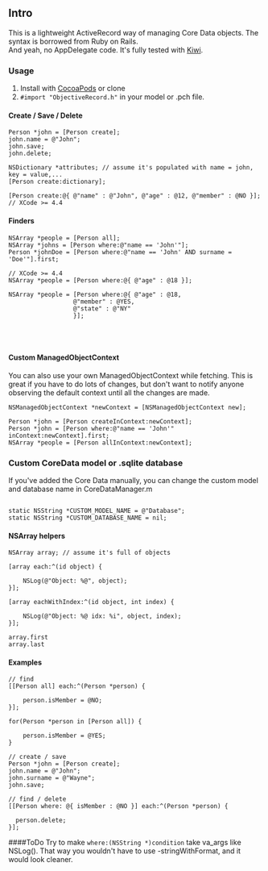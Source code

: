 ## Intro
This is a lightweight ActiveRecord way of managing Core Data objects.
The syntax is borrowed from Ruby on Rails.<br>
And yeah, no AppDelegate code.
It's fully tested with [Kiwi](https://github.com/allending/Kiwi).

### Usage
1. Install with [CocoaPods](http://cocoapods.org) or clone
2. `#import "ObjectiveRecord.h"` in your model or .pch file.

#### Create / Save / Delete

``` objc
Person *john = [Person create];
john.name = @"John";
john.save;
john.delete;

NSDictionary *attributes; // assume it's populated with name = john, key = value,...
[Person create:dictionary];

[Person create:@{ @"name" : @"John", @"age" : @12, @"member" : @NO }]; // XCode >= 4.4
```

#### Finders

``` objc
NSArray *people = [Person all];
NSArray *johns = [Person where:@"name == 'John'"];
Person *johnDoe = [Person where:@"name == 'John' AND surname = 'Doe'"].first;

// XCode >= 4.4
NSArray *people = [Person where:@{ @"age" : @18 }];

NSArray *people = [Person where:@{ @"age" : @18,
                  @"member" : @YES,
                  @"state" : @"NY"
                  }];
```
<br><br>
#### Custom ManagedObjectContext
You can also use your own ManagedObjectContext while fetching.
This is great if you have to do lots of changes, but don't want to notify anyone observing the default context until all the changes are made.
``` objc
NSManagedObjectContext *newContext = [NSManagedObjectContext new];

Person *john = [Person createInContext:newContext];
Person *john = [Person where:@"name == 'John'" inContext:newContext].first;
NSArray *people = [Person allInContext:newContext];
```

### Custom CoreData model or .sqlite database
If you've added the Core Data manually, you can change the custom model and database name in CoreDataManager.m
``` objc

static NSString *CUSTOM_MODEL_NAME = @"Database";
static NSString *CUSTOM_DATABASE_NAME = nil;
```

#### NSArray helpers

``` objc
NSArray array; // assume it's full of objects

[array each:^(id object) {
    
    NSLog(@"Object: %@", object); 
}];

[array eachWithIndex:^(id object, int index) {
    
    NSLog(@"Object: %@ idx: %i", object, index); 
}];

array.first
array.last
```


#### Examples

``` objc
// find
[[Person all] each:^(Person *person) {
    
    person.isMember = @NO;
}];

for(Person *person in [Person all]) {
  
    person.isMember = @YES;
}

// create / save
Person *john = [Person create];
john.name = @"John";
john.surname = @"Wayne";
john.save;

// find / delete
[[Person where: @{ isMember : @NO }] each:^(Person *person) {
  
  person.delete;
}];
```

####ToDo
Try to make `where:(NSString *)condition` take va_args like NSLog().
That way you wouldn't have to use -stringWithFormat, and it would look cleaner.
